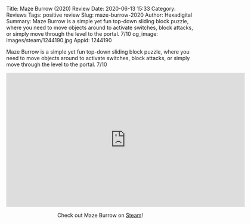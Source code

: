 Title: Maze Burrow (2020) Review
Date: 2020-06-13 15:33
Category: Reviews
Tags: positive review
Slug: maze-burrow-2020
Author: Hexadigital
Summary: Maze Burrow is a simple yet fun top-down sliding block puzzle, where you need to move objects around to activate switches, block attacks, or simply move through the level to the portal. 7/10
og_image: images/steam/1244190.jpg
Appid: 1244190

Maze Burrow is a simple yet fun top-down sliding block puzzle, where you need to move objects around to activate switches, block attacks, or simply move through the level to the portal. 7/10

<center><iframe src="https://www.youtube.com/embed/PoQR0FoB80k?feature=oembed" allow="accelerometer; autoplay; encrypted-media; gyroscope; picture-in-picture" width="640" height="360" frameborder="0"></iframe>

Check out Maze Burrow on [Steam](https://store.steampowered.com/app/1244190/?curator_clanid=34633900)!</center>
